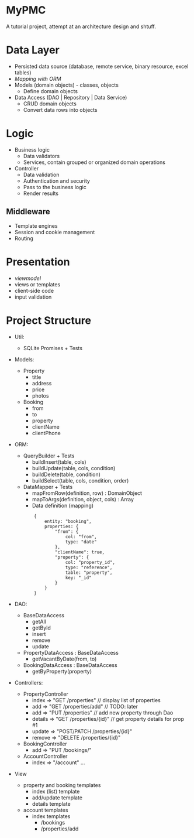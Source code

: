 # MyPMC

A tutorial project, attempt at an architecture design and shtuff.

# Data Layer #
* Persisted data source (database, remote service, binary resource, excel tables)
* *Mapping with ORM*
* Models (domain objects) - classes, objects
    * Define domain objects
* Data Access (DAO | Repository | Data Service)
    * CRUD domain objects
    * Convert data rows into objects

# Logic #
* Business logic
    * Data validators
    * Services, contain grouped or organized domain operations 
* Controller
    * Data validation
    * Authentication and security
    * Pass to the business logic
    * Render results

## Middleware ##
* Template engines
* Session and cookie management
* Routing

# Presentation #
* *viewmodel*
* views or templates
* client-side code
* input validation


# Project Structure #
* Util:
    * SQLite Promises + Tests
* Models:
    * Property
        - title
        - address
        - price
        - photos
    * Booking
        - from
        - to
        - property
        - clientName
        - clientPhone
* ORM:
    - QueryBuilder + Tests
        - buildInsert(table, cols)
        - buildUpdate(table, cols, condition)
        - buildDelete(table, condition)
        - buildSelect(table, cols, condition, order)
    - DataMapper + Tests
        - mapFromRow(definition, row) : DomainObject
        - mapToArgs(definition, object, cols) : Array 
        - Data definition (mapping)
        ```
            {
                entity: "booking",
                properties: {
                    "from": {
                        col: "from",
                        type: "date"
                    },
                    "clientName": true,
                    "property": {
                        col: "property_id",
                        type: "reference",
                        table: "property",
                        key: "_id"
                    }
                }
            }
        ```

* DAO:
    * BaseDataAccess
        * getAll
        * getById
        * insert
        * remove
        * update
    * PropertyDataAccess : BaseDataAccess
        * getVacantByDate(from, to)
    * BookingDataAccess : BaseDataAccess
        * getByProperty(property)
* Controllers:
    * PropertyController
        * index => "GET /properties" // display list of properties
        * add => "GET /properties/add" // TODO: later
        * add => "PUT /properties" // add new property through Dao
        * details => "GET /properties/{id}" // get property details for prop #1
        * update => "POST/PATCH /properties/{id}"
        * remove => "DELETE /properties/{id}"
    * BookingController
        * add => "PUT /bookings/"
    * AccountController
        * index => "/account"
        ...
* View
    * property and booking templates
        * index (list) template
        * add/update template
        * details template
    * account templates
        * index templates
            - /bookings
            - /properties/add